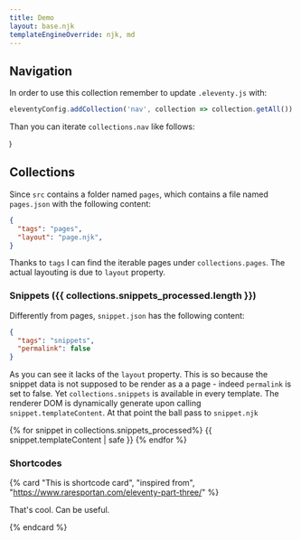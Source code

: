 ```yaml
---
title: Demo
layout: base.njk
templateEngineOverride: njk, md
---
```


## Navigation

In order to use this collection remember to update `.eleventy.js` with:

```js
eleventyConfig.addCollection('nav', collection => collection.getAll())
```

Than you can iterate `collections.nav` like follows:

<marquee direction="right">
{% for link in collections.nav %}
<a href="{{ link.url }}">{{ link.data.title }}</a>
{%- endfor %}
</marquee>

## Collections

Since `src` contains a folder named `pages`, which contains a file named `pages.json` with the following content:

```json
{
  "tags": "pages",
  "layout": "page.njk",
}
```

Thanks to `tags` I can find the iterable pages under `collections.pages`.
The actual layouting is due to `layout` property.

### Snippets ({{ collections.snippets_processed.length }})

Differently from pages, `snippet.json` has the following content:

```json
{
  "tags": "snippets",
  "permalink": false
}
```

As you can see it lacks of the `layout` property. This is so because the snippet data is not supposed to be render as a a page - indeed `permalink` is set to false.
Yet `collections.snippets` is available in every template. The renderer DOM is dynamically generate upon calling `snippet.templateContent`. At that point the ball pass to `snippet.njk`

{% for snippet in collections.snippets_processed%}
{{ snippet.templateContent | safe }}
{% endfor %}

### Shortcodes

{% card "This is shortcode card", "inspired from", "https://www.raresportan.com/eleventy-part-three/" %}

That's cool. Can be useful.

{% endcard %}